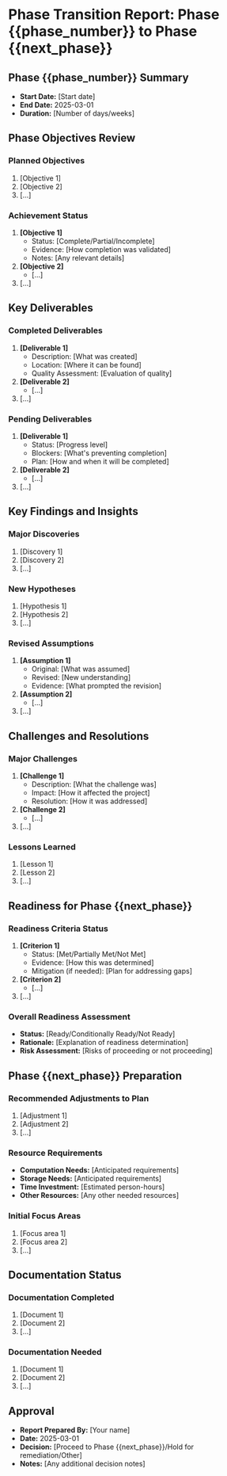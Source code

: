 # Phase Transition Report: Phase {{phase_number}} to Phase {{next_phase}}

## Phase {{phase_number}} Summary
- **Start Date:** [Start date]
- **End Date:** 2025-03-01
- **Duration:** [Number of days/weeks]

## Phase Objectives Review
### Planned Objectives
1. [Objective 1]
2. [Objective 2]
3. [...]

### Achievement Status
1. **[Objective 1]**
   - Status: [Complete/Partial/Incomplete]
   - Evidence: [How completion was validated]
   - Notes: [Any relevant details]
2. **[Objective 2]**
   - [...]
3. [...]

## Key Deliverables
### Completed Deliverables
1. **[Deliverable 1]**
   - Description: [What was created]
   - Location: [Where it can be found]
   - Quality Assessment: [Evaluation of quality]
2. **[Deliverable 2]**
   - [...]
3. [...]

### Pending Deliverables
1. **[Deliverable 1]**
   - Status: [Progress level]
   - Blockers: [What's preventing completion]
   - Plan: [How and when it will be completed]
2. **[Deliverable 2]**
   - [...]
3. [...]

## Key Findings and Insights
### Major Discoveries
1. [Discovery 1]
2. [Discovery 2]
3. [...]

### New Hypotheses
1. [Hypothesis 1]
2. [Hypothesis 2]
3. [...]

### Revised Assumptions
1. **[Assumption 1]**
   - Original: [What was assumed]
   - Revised: [New understanding]
   - Evidence: [What prompted the revision]
2. **[Assumption 2]**
   - [...]
3. [...]

## Challenges and Resolutions
### Major Challenges
1. **[Challenge 1]**
   - Description: [What the challenge was]
   - Impact: [How it affected the project]
   - Resolution: [How it was addressed]
2. **[Challenge 2]**
   - [...]
3. [...]

### Lessons Learned
1. [Lesson 1]
2. [Lesson 2]
3. [...]

## Readiness for Phase {{next_phase}}
### Readiness Criteria Status
1. **[Criterion 1]**
   - Status: [Met/Partially Met/Not Met]
   - Evidence: [How this was determined]
   - Mitigation (if needed): [Plan for addressing gaps]
2. **[Criterion 2]**
   - [...]
3. [...]

### Overall Readiness Assessment
- **Status:** [Ready/Conditionally Ready/Not Ready]
- **Rationale:** [Explanation of readiness determination]
- **Risk Assessment:** [Risks of proceeding or not proceeding]

## Phase {{next_phase}} Preparation
### Recommended Adjustments to Plan
1. [Adjustment 1]
2. [Adjustment 2]
3. [...]

### Resource Requirements
- **Computation Needs:** [Anticipated requirements]
- **Storage Needs:** [Anticipated requirements]
- **Time Investment:** [Estimated person-hours]
- **Other Resources:** [Any other needed resources]

### Initial Focus Areas
1. [Focus area 1]
2. [Focus area 2]
3. [...]

## Documentation Status
### Documentation Completed
1. [Document 1]
2. [Document 2]
3. [...]

### Documentation Needed
1. [Document 1]
2. [Document 2]
3. [...]

## Approval
- **Report Prepared By:** [Your name]
- **Date:** 2025-03-01
- **Decision:** [Proceed to Phase {{next_phase}}/Hold for remediation/Other]
- **Notes:** [Any additional decision notes]